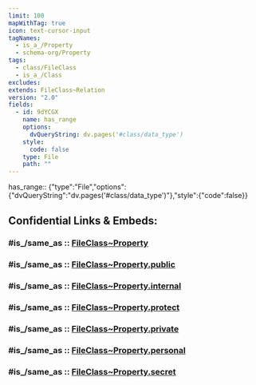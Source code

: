```yaml
---
limit: 100
mapWithTag: true
icon: text-cursor-input
tagNames:
  - is_a_/Property
  - schema-org/Property
tags:
  - class/FileClass
  - is_a_/Class
excludes: 
extends: FileClass~Relation
version: "2.0"
fields:
  - id: 9dYCGX
    name: has_range
    options:
      dvQueryString: dv.pages('#class/data_type')
    style:
      code: false
    type: File
    path: ""
---
```


has_range:: {"type":"File","options":{"dvQueryString":"dv.pages('#class/data_type')"},"style":{"code":false}}


## Confidential Links & Embeds: 

### #is_/same_as :: [FileClass~Property](/_Standards/fileClass/FileClass~Property.md) 

### #is_/same_as :: [FileClass~Property.public](/_public/fileClass/FileClass~Property.public.md) 

### #is_/same_as :: [FileClass~Property.internal](/_internal/fileClass/FileClass~Property.internal.md) 

### #is_/same_as :: [FileClass~Property.protect](/_protect/fileClass/FileClass~Property.protect.md) 

### #is_/same_as :: [FileClass~Property.private](/_private/fileClass/FileClass~Property.private.md) 

### #is_/same_as :: [FileClass~Property.personal](/_personal/fileClass/FileClass~Property.personal.md) 

### #is_/same_as :: [FileClass~Property.secret](/_secret/fileClass/FileClass~Property.secret.md)


